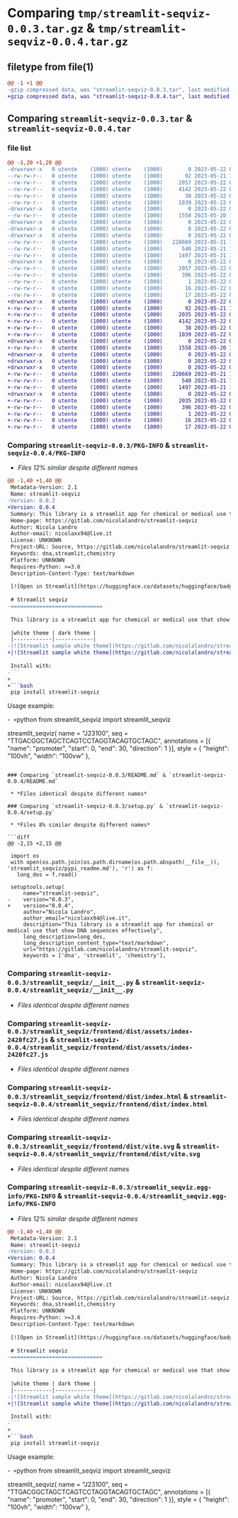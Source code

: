 # Comparing `tmp/streamlit-seqviz-0.0.3.tar.gz` & `tmp/streamlit-seqviz-0.0.4.tar.gz`

## filetype from file(1)

```diff
@@ -1 +1 @@
-gzip compressed data, was "streamlit-seqviz-0.0.3.tar", last modified: Mon May 22 07:39:11 2023, max compression
+gzip compressed data, was "streamlit-seqviz-0.0.4.tar", last modified: Mon May 22 07:42:57 2023, max compression
```

## Comparing `streamlit-seqviz-0.0.3.tar` & `streamlit-seqviz-0.0.4.tar`

### file list

```diff
@@ -1,20 +1,20 @@
-drwxrwxr-x   0 utente    (1000) utente    (1000)        0 2023-05-22 07:39:11.019860 streamlit-seqviz-0.0.3/
--rw-rw-r--   0 utente    (1000) utente    (1000)       92 2023-05-21 16:23:08.000000 streamlit-seqviz-0.0.3/MANIFEST.in
--rw-rw-r--   0 utente    (1000) utente    (1000)     2057 2023-05-22 07:39:11.019860 streamlit-seqviz-0.0.3/PKG-INFO
--rw-rw-r--   0 utente    (1000) utente    (1000)     4142 2023-05-22 07:38:56.000000 streamlit-seqviz-0.0.3/README.md
--rw-rw-r--   0 utente    (1000) utente    (1000)       38 2023-05-22 07:39:11.023860 streamlit-seqviz-0.0.3/setup.cfg
--rw-rw-r--   0 utente    (1000) utente    (1000)     1039 2023-05-22 07:39:02.000000 streamlit-seqviz-0.0.3/setup.py
-drwxrwxr-x   0 utente    (1000) utente    (1000)        0 2023-05-22 07:39:11.019860 streamlit-seqviz-0.0.3/streamlit_seqviz/
--rw-rw-r--   0 utente    (1000) utente    (1000)     1558 2023-05-20 17:34:33.000000 streamlit-seqviz-0.0.3/streamlit_seqviz/__init__.py
-drwxrwxr-x   0 utente    (1000) utente    (1000)        0 2023-05-22 07:39:11.019860 streamlit-seqviz-0.0.3/streamlit_seqviz/frontend/
-drwxrwxr-x   0 utente    (1000) utente    (1000)        0 2023-05-22 07:39:11.019860 streamlit-seqviz-0.0.3/streamlit_seqviz/frontend/dist/
-drwxrwxr-x   0 utente    (1000) utente    (1000)        0 2023-05-22 07:39:11.019860 streamlit-seqviz-0.0.3/streamlit_seqviz/frontend/dist/assets/
--rw-rw-r--   0 utente    (1000) utente    (1000)   228669 2023-05-21 16:18:18.000000 streamlit-seqviz-0.0.3/streamlit_seqviz/frontend/dist/assets/index-2420fc27.js
--rw-rw-r--   0 utente    (1000) utente    (1000)      540 2023-05-21 16:18:18.000000 streamlit-seqviz-0.0.3/streamlit_seqviz/frontend/dist/index.html
--rw-rw-r--   0 utente    (1000) utente    (1000)     1497 2023-05-21 16:18:17.000000 streamlit-seqviz-0.0.3/streamlit_seqviz/frontend/dist/vite.svg
-drwxrwxr-x   0 utente    (1000) utente    (1000)        0 2023-05-22 07:39:11.019860 streamlit-seqviz-0.0.3/streamlit_seqviz.egg-info/
--rw-rw-r--   0 utente    (1000) utente    (1000)     2057 2023-05-22 07:39:10.000000 streamlit-seqviz-0.0.3/streamlit_seqviz.egg-info/PKG-INFO
--rw-rw-r--   0 utente    (1000) utente    (1000)      396 2023-05-22 07:39:10.000000 streamlit-seqviz-0.0.3/streamlit_seqviz.egg-info/SOURCES.txt
--rw-rw-r--   0 utente    (1000) utente    (1000)        1 2023-05-22 07:39:10.000000 streamlit-seqviz-0.0.3/streamlit_seqviz.egg-info/dependency_links.txt
--rw-rw-r--   0 utente    (1000) utente    (1000)       16 2023-05-22 07:39:10.000000 streamlit-seqviz-0.0.3/streamlit_seqviz.egg-info/requires.txt
--rw-rw-r--   0 utente    (1000) utente    (1000)       17 2023-05-22 07:39:10.000000 streamlit-seqviz-0.0.3/streamlit_seqviz.egg-info/top_level.txt
+drwxrwxr-x   0 utente    (1000) utente    (1000)        0 2023-05-22 07:42:57.493360 streamlit-seqviz-0.0.4/
+-rw-rw-r--   0 utente    (1000) utente    (1000)       92 2023-05-21 16:23:08.000000 streamlit-seqviz-0.0.4/MANIFEST.in
+-rw-rw-r--   0 utente    (1000) utente    (1000)     2035 2023-05-22 07:42:57.493360 streamlit-seqviz-0.0.4/PKG-INFO
+-rw-rw-r--   0 utente    (1000) utente    (1000)     4142 2023-05-22 07:38:56.000000 streamlit-seqviz-0.0.4/README.md
+-rw-rw-r--   0 utente    (1000) utente    (1000)       38 2023-05-22 07:42:57.493360 streamlit-seqviz-0.0.4/setup.cfg
+-rw-rw-r--   0 utente    (1000) utente    (1000)     1039 2023-05-22 07:42:48.000000 streamlit-seqviz-0.0.4/setup.py
+drwxrwxr-x   0 utente    (1000) utente    (1000)        0 2023-05-22 07:42:57.493360 streamlit-seqviz-0.0.4/streamlit_seqviz/
+-rw-rw-r--   0 utente    (1000) utente    (1000)     1558 2023-05-20 17:34:33.000000 streamlit-seqviz-0.0.4/streamlit_seqviz/__init__.py
+drwxrwxr-x   0 utente    (1000) utente    (1000)        0 2023-05-22 07:42:57.489360 streamlit-seqviz-0.0.4/streamlit_seqviz/frontend/
+drwxrwxr-x   0 utente    (1000) utente    (1000)        0 2023-05-22 07:42:57.493360 streamlit-seqviz-0.0.4/streamlit_seqviz/frontend/dist/
+drwxrwxr-x   0 utente    (1000) utente    (1000)        0 2023-05-22 07:42:57.493360 streamlit-seqviz-0.0.4/streamlit_seqviz/frontend/dist/assets/
+-rw-rw-r--   0 utente    (1000) utente    (1000)   228669 2023-05-21 16:18:18.000000 streamlit-seqviz-0.0.4/streamlit_seqviz/frontend/dist/assets/index-2420fc27.js
+-rw-rw-r--   0 utente    (1000) utente    (1000)      540 2023-05-21 16:18:18.000000 streamlit-seqviz-0.0.4/streamlit_seqviz/frontend/dist/index.html
+-rw-rw-r--   0 utente    (1000) utente    (1000)     1497 2023-05-21 16:18:17.000000 streamlit-seqviz-0.0.4/streamlit_seqviz/frontend/dist/vite.svg
+drwxrwxr-x   0 utente    (1000) utente    (1000)        0 2023-05-22 07:42:57.493360 streamlit-seqviz-0.0.4/streamlit_seqviz.egg-info/
+-rw-rw-r--   0 utente    (1000) utente    (1000)     2035 2023-05-22 07:42:57.000000 streamlit-seqviz-0.0.4/streamlit_seqviz.egg-info/PKG-INFO
+-rw-rw-r--   0 utente    (1000) utente    (1000)      396 2023-05-22 07:42:57.000000 streamlit-seqviz-0.0.4/streamlit_seqviz.egg-info/SOURCES.txt
+-rw-rw-r--   0 utente    (1000) utente    (1000)        1 2023-05-22 07:42:57.000000 streamlit-seqviz-0.0.4/streamlit_seqviz.egg-info/dependency_links.txt
+-rw-rw-r--   0 utente    (1000) utente    (1000)       16 2023-05-22 07:42:57.000000 streamlit-seqviz-0.0.4/streamlit_seqviz.egg-info/requires.txt
+-rw-rw-r--   0 utente    (1000) utente    (1000)       17 2023-05-22 07:42:57.000000 streamlit-seqviz-0.0.4/streamlit_seqviz.egg-info/top_level.txt
```

### Comparing `streamlit-seqviz-0.0.3/PKG-INFO` & `streamlit-seqviz-0.0.4/PKG-INFO`

 * *Files 12% similar despite different names*

```diff
@@ -1,40 +1,40 @@
 Metadata-Version: 2.1
 Name: streamlit-seqviz
-Version: 0.0.3
+Version: 0.0.4
 Summary: This library is a streamlit app for chemical or medical use that show DNA sequences effectively
 Home-page: https://gitlab.com/nicolalandro/streamlit-seqviz
 Author: Nicola Landro
 Author-email: nicolaxx94@live.it
 License: UNKNOWN
 Project-URL: Source, https://gitlab.com/nicolalandro/streamlit-seqviz
 Keywords: dna,streamlit,chemistry
 Platform: UNKNOWN
 Requires-Python: >=3.6
 Description-Content-Type: text/markdown
 
 [![Open in Streamlit](https://huggingface.co/datasets/huggingface/badges/raw/refs%2Fpr%2F11/open-in-hf-spaces-md-dark.svg)](https://huggingface.co/spaces/z-uo/DNASequenceVisualization)
 
 # Streamlit seqviz
-=============================
 
 This library is a streamlit app for chemical or medical use that show DNA sequences effectively based on [seqviz](https://github.com/Lattice-Automation/seqviz) js library.
 
 |white theme | dark theme |
 |------------|------------|
-|![Streamlit sample white theme](https://gitlab.com/nicolalandro/streamlit-seqviz/-/blob/main/imgs/white_screen.png)|![Streamlit sample dark theme]( https://gitlab.com/nicolalandro/streamlit-seqviz/-/blob/main/imgs/black_screen.png)|
+|![Streamlit sample white theme](https://gitlab.com/nicolalandro/streamlit-seqviz/-/raw/main/imgs/white_screen.png)|![Streamlit sample dark theme](https://gitlab.com/nicolalandro/streamlit-seqviz/-/raw/main/imgs/black_screen.png)|
 
 Install with:
-```
+
+```bash
 pip install streamlit-seqviz
 ```
 
 Usage example:
 
-```
+```python
 from streamlit_seqviz import streamlit_seqviz
 
 streamlit_seqviz(
     name = "J23100",
     seq = "TTGACGGCTAGCTCAGTCCTAGGTACAGTGCTAGC",
     annotations = [{ "name": "promoter", "start": 0, "end": 30, "direction": 1 }],
     style =  { "height": "100vh", "width": "100vw" },
```

### Comparing `streamlit-seqviz-0.0.3/README.md` & `streamlit-seqviz-0.0.4/README.md`

 * *Files identical despite different names*

### Comparing `streamlit-seqviz-0.0.3/setup.py` & `streamlit-seqviz-0.0.4/setup.py`

 * *Files 8% similar despite different names*

```diff
@@ -2,15 +2,15 @@
 
 import os
 with open(os.path.join(os.path.dirname(os.path.abspath(__file__)), 'streamlit_seqviz/pypi_readme.md'), 'r') as f:
   long_des = f.read()
 
 setuptools.setup(
     name="streamlit-seqviz",
-    version="0.0.3",
+    version="0.0.4",
     author="Nicola Landro",
     author_email="nicolaxx94@live.it",
     description="This library is a streamlit app for chemical or medical use that show DNA sequences effectively",
     long_description=long_des,
     long_description_content_type="text/markdown",
     url="https://gitlab.com/nicolalandro/streamlit-seqviz",
     keywords = ['dna', 'streamlit', 'chemistry'],
```

### Comparing `streamlit-seqviz-0.0.3/streamlit_seqviz/__init__.py` & `streamlit-seqviz-0.0.4/streamlit_seqviz/__init__.py`

 * *Files identical despite different names*

### Comparing `streamlit-seqviz-0.0.3/streamlit_seqviz/frontend/dist/assets/index-2420fc27.js` & `streamlit-seqviz-0.0.4/streamlit_seqviz/frontend/dist/assets/index-2420fc27.js`

 * *Files identical despite different names*

### Comparing `streamlit-seqviz-0.0.3/streamlit_seqviz/frontend/dist/index.html` & `streamlit-seqviz-0.0.4/streamlit_seqviz/frontend/dist/index.html`

 * *Files identical despite different names*

### Comparing `streamlit-seqviz-0.0.3/streamlit_seqviz/frontend/dist/vite.svg` & `streamlit-seqviz-0.0.4/streamlit_seqviz/frontend/dist/vite.svg`

 * *Files identical despite different names*

### Comparing `streamlit-seqviz-0.0.3/streamlit_seqviz.egg-info/PKG-INFO` & `streamlit-seqviz-0.0.4/streamlit_seqviz.egg-info/PKG-INFO`

 * *Files 12% similar despite different names*

```diff
@@ -1,40 +1,40 @@
 Metadata-Version: 2.1
 Name: streamlit-seqviz
-Version: 0.0.3
+Version: 0.0.4
 Summary: This library is a streamlit app for chemical or medical use that show DNA sequences effectively
 Home-page: https://gitlab.com/nicolalandro/streamlit-seqviz
 Author: Nicola Landro
 Author-email: nicolaxx94@live.it
 License: UNKNOWN
 Project-URL: Source, https://gitlab.com/nicolalandro/streamlit-seqviz
 Keywords: dna,streamlit,chemistry
 Platform: UNKNOWN
 Requires-Python: >=3.6
 Description-Content-Type: text/markdown
 
 [![Open in Streamlit](https://huggingface.co/datasets/huggingface/badges/raw/refs%2Fpr%2F11/open-in-hf-spaces-md-dark.svg)](https://huggingface.co/spaces/z-uo/DNASequenceVisualization)
 
 # Streamlit seqviz
-=============================
 
 This library is a streamlit app for chemical or medical use that show DNA sequences effectively based on [seqviz](https://github.com/Lattice-Automation/seqviz) js library.
 
 |white theme | dark theme |
 |------------|------------|
-|![Streamlit sample white theme](https://gitlab.com/nicolalandro/streamlit-seqviz/-/blob/main/imgs/white_screen.png)|![Streamlit sample dark theme]( https://gitlab.com/nicolalandro/streamlit-seqviz/-/blob/main/imgs/black_screen.png)|
+|![Streamlit sample white theme](https://gitlab.com/nicolalandro/streamlit-seqviz/-/raw/main/imgs/white_screen.png)|![Streamlit sample dark theme](https://gitlab.com/nicolalandro/streamlit-seqviz/-/raw/main/imgs/black_screen.png)|
 
 Install with:
-```
+
+```bash
 pip install streamlit-seqviz
 ```
 
 Usage example:
 
-```
+```python
 from streamlit_seqviz import streamlit_seqviz
 
 streamlit_seqviz(
     name = "J23100",
     seq = "TTGACGGCTAGCTCAGTCCTAGGTACAGTGCTAGC",
     annotations = [{ "name": "promoter", "start": 0, "end": 30, "direction": 1 }],
     style =  { "height": "100vh", "width": "100vw" },
```

